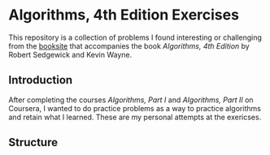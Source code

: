 # Algorithms, 4th Edition Exercises

This repository is a collection of problems I found interesting or challenging from the [booksite](https://algs4.cs.princeton.edu/home/) that accompanies the book *Algorithms, 4th Edition* by Robert Sedgewick and Kevin Wayne. 

## Introduction
After completing the courses *Algorithms, Part I* and *Algorithms, Part II* on Coursera, I wanted to do practice problems as a way to practice algorithms and retain what I learned. These are my personal attempts at the exericses.  

## Structure
